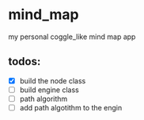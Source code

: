 # mind_map
my personal coggle_like mind map app  
## todos:
- [X] build the node class
- [ ] build engine class
- [ ] path algorithm
- [ ] add path algotithm to the engin
